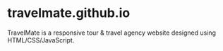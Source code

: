 # travelmate.github.io
TravelMate is a responsive tour &amp; travel agency website designed using HTML/CSS/JavaScript.
